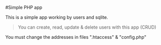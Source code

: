 #Simple PHP app

This is a simple app working by users and sqlite.

> You can create, read, update & delete users with this app (CRUD)

You must change the addresses in files ".htaccess" & "config.php"
